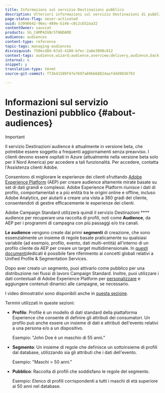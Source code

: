 ```yaml
---
title: Informazioni sul servizio Destinazioni pubblico
description: Ulteriori informazioni sul servizio Destinazioni di pubblico.
page-status-flag: never-activated
uuid: b3996642-96ec-489e-b146-c8c2cb52aa32
contentOwner: sauviat
products: SG_CAMPAIGN/STANDARD
audience: audiences
content-type: reference
topic-tags: managing-audiences
discoiquuid: 750ecd8d-67a5-4180-bfec-2a8e3098c812
context-tags: audience,wizard;audience,overview;delivery,audience,back
internal: n
snippet: y
translation-type: tm+mt
source-git-commit: ff3b41589f47e7697a69bb68824aefd4d9036793

---
```



# Informazioni sul servizio Destinazioni pubblico {#about-audiences}

>[!IMPORTANT]
>
>Il servizio Destinazioni audience è attualmente in versione beta, che potrebbe essere soggetto a frequenti aggiornamenti senza preavviso. I clienti devono essere ospitati in Azure (attualmente nella versione beta solo per il Nord America) per accedere a tali funzionalità. Per accedere, contatta l&#39;Assistenza clienti Adobe.

Consentono di migliorare le esperienze dei clienti sfruttando [Adobe Experience Platform](https://www.adobe.io/apis/experienceplatform/home.html) (AEP) per creare audience altamente mirate basate su set di dati grandi e complessi. Adobe Experience Platform riunisce i dati di profilo, comportamentali e a più entità tra le origini online e offline, incluso Adobe Analytics, per aiutarti a creare una vista a 360 gradi del cliente, consentendoti di gestire efficacemente le esperienze dei clienti.

Adobe Campaign Standard utilizzerà quindi il servizio Destinazioni **** audience per recuperare una raccolta di profili, noti come **Audience**, da AEP per i programmi di campagna con più passaggi e/o tra canali.

**Le audience** vengono create dai primi **segmenti** di creazione, che sono essenzialmente un insieme di regole basate praticamente su qualsiasi variabile (ad esempio, profilo, evento, dati multi-entità) all&#39;interno di un profilo cliente da AEP per creare un target multidimensionale. In [questi documenti](https://www.adobe.io/apis/experienceplatform/home/profile-identity-segmentation.html)dedicati è possibile fare riferimento ai concetti globali relativi a Unified Profile &amp; Segmentation Services.

Dopo aver creato un segmento, puoi attivarlo come pubblico per una distribuzione nei flussi di lavoro [](../../automating/using/aep-targeting-audiences.md)Campaign Standard. Inoltre, puoi utilizzare i dati contestuali di Adobe Experience Platform per [personalizzare](../../automating/using/aep-personalizing-campaigns.md) e aggiungere contenuti dinamici alle campagne, se necessario.

I video dimostrativi sono disponibili anche in [questa sezione](https://docs.adobe.com/content/help/en/campaign-learn/campaign-standard-tutorials/profiles-and-audiences/audience-destinations/audience-destinations-overview.html).

Termini utilizzati in queste sezioni:

* **Profilo**: Profile è un modello di dati standard della piattaforma Experience che consente di definire gli attributi dei consumatori. Un profilo può anche essere un insieme di dati e attributi dell&#39;evento relativi a una persona e/o a un dispositivo.

   Esempio: &quot;John Doe è un maschio di 55 anni.&quot;

* **Segmento**: Un insieme di regole che definisce un sottoinsieme di profili dal database, utilizzando sia gli attributi che i dati dell&#39;evento.

   Esempio: &quot;Maschi > 50 anni.&quot;

* **Pubblico**: Raccolta di profili che soddisfano le regole del segmento.

   Esempio: Elenco di profili corrispondenti a tutti i maschi di età superiore ai 50 anni nel database.
